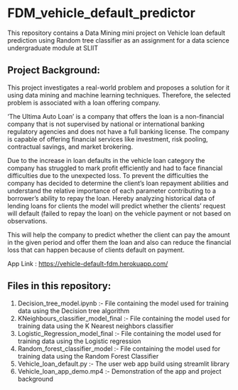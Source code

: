 # FDM_vehicle_default_predictor

This repository contains a Data Mining mini project on Vehicle loan default prediction using Random tree classifier as an assignment for a data science undergraduate module at SLIIT

## Project Background:

This project investigates a real-world problem and proposes a solution for it using data mining and machine learning techniques. Therefore, the selected problem is associated with a loan offering company. 

‘The Ultima Auto Loan’ is a company that offers the loan is a non-financial company that is not supervised by national or international banking regulatory agencies and does not have a full banking license. The company is capable of offering financial services like investment, risk pooling, contractual savings, and market brokering.  

Due to the increase in loan defaults in the vehicle loan category the company has struggled to mark profit efficiently and had to face financial difficulties due to the unexpected loss. To prevent the difficulties the company has decided to determine the client’s loan repayment abilities and understand the relative importance of each parameter contributing to a borrower’s ability to repay the loan. Hereby analyzing historical data of lending loans for clients the model will predict whether the clients’ request will default (failed to repay the loan) on the vehicle payment or not based on observations.

This will help the company to predict whether the client can pay the amount in the given period and offer them the loan and also can reduce the financial loss that can happen because of clients default on payment.

App Link : https://vehicle-default-fdm.herokuapp.com/

## Files in this repository:

  1) Decision_tree_model.ipynb :- File containing the model used for training data using the Decision tree algorithm
  2) KNeighbours_classifier_model_final :- File containing the model used for training data using the K Nearest neighbors classifier
  3) Logistic_Regression_model_final :- File containing the model used for training data using the Logistic regression
  4) Random_forest_classifier_model :- File containing the model used for training data using the Random Forest Classifier
  5) Vehicle_loan_default.py :- The user web app build using streamlit library
  6) Vehicle_loan_app_demo.mp4 :- Demonstration of the app and project background
